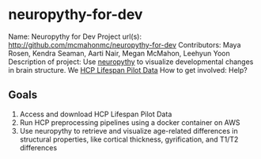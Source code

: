 # neuropythy-for-dev

Name: Neuropythy for Dev
Project url(s): http://github.com/mcmahonmc/neuropythy-for-dev
Contributors: Maya Rosen, Kendra Seaman, Aarti Nair, Megan McMahon, Leehyun Yoon
Description of project: Use [neuropythy](https://github.com/noahbenson/neuropythy) to visualize developmental changes in brain structure.
We [HCP Lifespan Pilot Data](https://www.humanconnectome.org/lifespan-studies)
How to get involved: Help?

## Goals
1. Access and download HCP Lifespan Pilot Data
2. Run HCP preprocessing pipelines using a docker container on AWS
3. Use neuropythy to retrieve and visualize age-related differences in structural properties, like cortical thickness, gyrification, and T1/T2 differences
